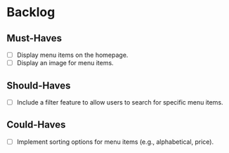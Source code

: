# Backlog

## Must-Haves

- [ ] Display menu items on the homepage.
- [ ] Display an image for menu items.

## Should-Haves

- [ ] Include a filter feature to allow users to search for specific menu items.

## Could-Haves

- [ ] Implement sorting options for menu items (e.g., alphabetical, price).
